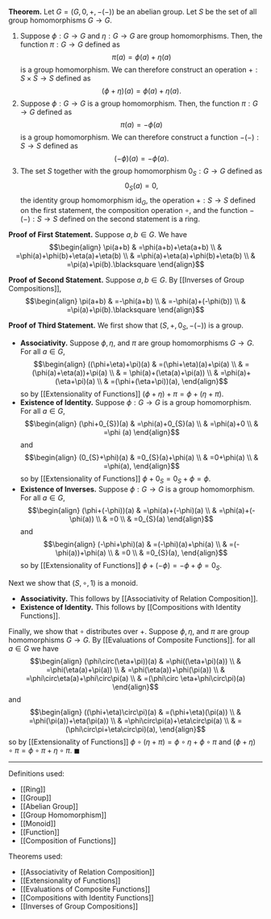 **Theorem.** Let $G=(G,0,+,-(-))$ be an abelian group. Let $S$ be the set of all group homomorphisms $G\to G$.
1. Suppose $\phi:G\to G$ and $\eta:G\to G$ are group homomorphisms. Then, the function $\pi:G\to G$ defined as $$\pi(a)=\phi(a)+\eta(a)$$is a group homomorphism. We can therefore construct an operation $+:S\times S\to S$ defined as $$(\phi+\eta)(a)=\phi(a)+\eta(a).$$
2. Suppose $\phi:G\to G$ is a group homomorphism. Then, the function $\pi:G\to G$ defined as $$\pi(a)=-\phi(a)$$is a group homomorphism. We can therefore construct a function $-(-):S\to S$ defined as $$(-\phi)(a)=-\phi(a).$$
3. The set $S$ together with the group homomorphism $0_{S}:G\to G$ defined as $$0_{S}(a)=0,$$the identity group homomorphism $\text{id}_{G}$, the operation $+:S\to S$ defined on the first statement, the composition operation $\circ$, and the function $-(-):S\to S$ defined on the second statement is a ring.

**Proof of First Statement.** Suppose $a,b\in G$. We have
$$\begin{align}
\pi(a+b) & =\phi(a+b)+\eta(a+b) \\
 & =\phi(a)+\phi(b)+\eta(a)+\eta(b) \\
 & =\phi(a)+\eta(a)+\phi(b)+\eta(b) \\
 & =\pi(a)+\pi(b).\blacksquare
\end{align}$$

**Proof of Second Statement.** Suppose $a,b\in G$. By [[Inverses of Group Compositions]], 
$$\begin{align}
\pi(a+b) & =-\phi(a+b) \\
 & =-\phi(a)+(-\phi(b)) \\
 & =\pi(a)+\pi(b).\blacksquare
\end{align}$$

**Proof of Third Statement.** We first show that $(S,+,0_{S},-(-))$ is a group.
- **Associativity.** Suppose $\phi,\eta,$ and $\pi$ are group homomorphisms $G\to G$. For all $a\in G$, $$\begin{align}
((\phi+\eta)+\pi)(a) & =(\phi+\eta)(a)+\pi(a) \\
 & =(\phi(a)+\eta(a))+\pi(a) \\
 & = \phi(a)+(\eta(a)+\pi(a)) \\
 & =\phi(a)+(\eta+\pi)(a) \\
 & =(\phi+(\eta+\pi))(a),
\end{align}$$so by [[Extensionality of Functions]] $(\phi+\eta)+\pi=\phi+(\eta+\pi)$.
- **Existence of Identity.** Suppose $\phi:G\to G$ is a group homomorphism. For all $a\in G$, $$\begin{align}
(\phi+0_{S})(a) & =\phi(a)+0_{S}(a) \\
 & =\phi(a)+0 \\
 & =\phi (a)
\end{align}$$and $$\begin{align}
(0_{S}+\phi)(a) & =0_{S}(a)+\phi(a) \\
 & =0+\phi(a) \\
 & =\phi(a),
\end{align}$$so by [[Extensionality of Functions]] $\phi+0_{S}=0_{S}+\phi=\phi$.
- **Existence of Inverses.** Suppose $\phi:G\to G$ is a group homomorphism. For all $a\in G$, $$\begin{align}
(\phi+(-\phi))(a) & =\phi(a)+(-\phi)(a) \\
 & =\phi(a)+(-\phi(a)) \\
 & =0 \\
 & =0_{S}(a)
\end{align}$$and $$\begin{align}
(-\phi+\phi)(a) & =(-\phi)(a)+\phi(a) \\
 & =(-\phi(a))+\phi(a) \\
 & =0 \\
 & =0_{S}(a),
\end{align}$$so by [[Extensionality of Functions]] $\phi+(-\phi)=-\phi+\phi=0_{S}$.

Next we show that $(S,\circ,1)$ is a monoid.
- **Associativity.** This follows by [[Associativity of Relation Composition]].
- **Existence of Identity.** This follows by [[Compositions with Identity Functions]].

Finally, we show that $\circ$ distributes over $+$. Suppose $\phi,\eta,$ and $\pi$ are group homomorphisms $G\to G$. By [[Evaluations of Composite Functions]]. for all $a\in G$ we have
$$\begin{align}
(\phi\circ(\eta+\pi))(a) & =\phi((\eta+\pi)(a)) \\
 & =\phi(\eta(a)+\pi(a)) \\
 & =\phi(\eta(a))+\phi(\pi(a)) \\
 & =\phi\circ\eta(a)+\phi\circ\pi(a) \\
 & =(\phi\circ \eta+\phi\circ\pi)(a)
\end{align}$$
and
$$\begin{align}
((\phi+\eta)\circ\pi)(a) & =(\phi+\eta)(\pi(a)) \\
 & =\phi(\pi(a))+\eta(\pi(a)) \\
 & =\phi\circ\pi(a)+\eta\circ\pi(a) \\
 & =(\phi\circ\pi+\eta\circ\pi)(a),
\end{align}$$
so by [[Extensionality of Functions]] $\phi\circ(\eta+\pi)=\phi\circ\eta+\phi\circ\pi$ and $(\phi+\eta)\circ\pi=\phi\circ\pi+\eta\circ\pi$. $\blacksquare$
***
Definitions used:
- [[Ring]]
- [[Group]]
- [[Abelian Group]]
- [[Group Homomorphism]]
- [[Monoid]]
- [[Function]]
- [[Composition of Functions]]

Theorems used:
- [[Associativity of Relation Composition]]
- [[Extensionality of Functions]]
- [[Evaluations of Composite Functions]]
- [[Compositions with Identity Functions]]
- [[Inverses of Group Compositions]]